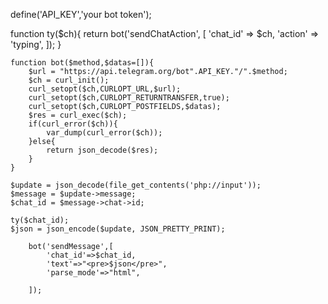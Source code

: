  define('API_KEY','your bot token');
 
 function ty($ch){ 
        return bot('sendChatAction', [
            'chat_id' => $ch,
            'action' => 'typing',
        ]);
    }
    
    function bot($method,$datas=[]){
        $url = "https://api.telegram.org/bot".API_KEY."/".$method;
        $ch = curl_init();
        curl_setopt($ch,CURLOPT_URL,$url);
        curl_setopt($ch,CURLOPT_RETURNTRANSFER,true);
        curl_setopt($ch,CURLOPT_POSTFIELDS,$datas);
        $res = curl_exec($ch);
        if(curl_error($ch)){
            var_dump(curl_error($ch));
        }else{
            return json_decode($res);
        }
    }
    
    $update = json_decode(file_get_contents('php://input'));
    $message = $update->message;
    $chat_id = $message->chat->id;
    
    ty($chat_id);
    $json = json_encode($update, JSON_PRETTY_PRINT);
    
        bot('sendMessage',[
            'chat_id'=>$chat_id,
            'text'=>"<pre>$json</pre>",
            'parse_mode'=>"html",
                  
        ]);
